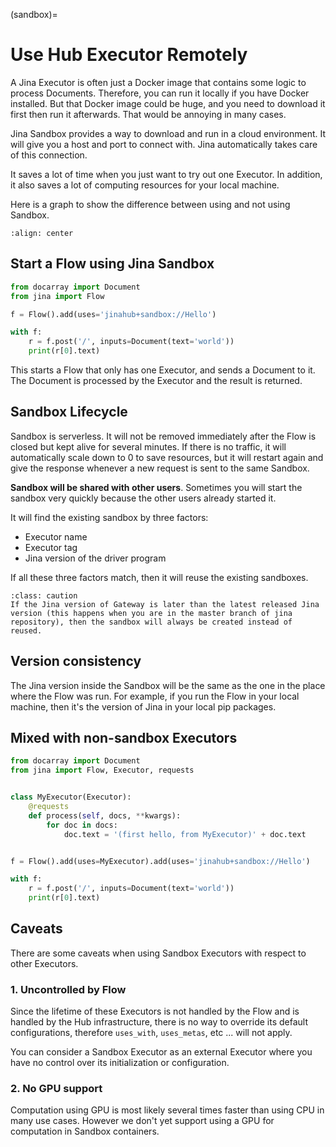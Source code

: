 (sandbox)=

# Use Hub Executor Remotely

A Jina Executor is often just a Docker image that contains some logic to process Documents. Therefore, you can run it locally if you have Docker installed. But that Docker image could be huge, and you need to download it first then run it afterwards. That would be annoying in many cases.

Jina Sandbox provides a way to download and run in a cloud environment. It will give you a host and port to connect with. Jina automatically takes care of this connection.

It saves a lot of time when you just want to try out one Executor. In addition, it also saves a lot of computing resources for your local machine.

Here is a graph to show the difference between using and not using Sandbox.

```{figure} ../../.github/sandbox-advantage.png
:align: center
```

## Start a Flow using Jina Sandbox

```python
from docarray import Document
from jina import Flow

f = Flow().add(uses='jinahub+sandbox://Hello')

with f:
    r = f.post('/', inputs=Document(text='world'))
    print(r[0].text)
```

This starts a Flow that only has one Executor, and sends a Document to it. The Document is processed by the Executor and the result is returned.

## Sandbox Lifecycle

Sandbox is serverless. It will not be removed immediately after the Flow is closed but kept alive for several minutes. If there is no traffic, it will automatically scale down to 0 to save resources, but it will restart again and give the response whenever a new request is sent to the same Sandbox.

**Sandbox will be shared with other users**. Sometimes you will start the sandbox very quickly because the other users already started it.

It will find the existing sandbox by three factors: 
- Executor name
- Executor tag
- Jina version of the driver program

If all these three factors match, then it will reuse the existing sandboxes.

```{admonition} Caution
:class: caution
If the Jina version of Gateway is later than the latest released Jina version (this happens when you are in the master branch of jina repository), then the sandbox will always be created instead of reused.
```

## Version consistency

The Jina version inside the Sandbox will be the same as the one in the place where the Flow was run. For example, if you run the Flow in your local machine, then it's the version of Jina in your local pip packages.

## Mixed with non-sandbox Executors


```python
from docarray import Document
from jina import Flow, Executor, requests


class MyExecutor(Executor):
    @requests
    def process(self, docs, **kwargs):
        for doc in docs:
            doc.text = '(first hello, from MyExecutor)' + doc.text


f = Flow().add(uses=MyExecutor).add(uses='jinahub+sandbox://Hello')

with f:
    r = f.post('/', inputs=Document(text='world'))
    print(r[0].text)
```

## Caveats

There are some caveats when using Sandbox Executors with respect to other Executors.

### 1. Uncontrolled by Flow

Since the lifetime of these Executors is not handled by the Flow and is handled by the Hub infrastructure, there is no way
to override its default configurations, therefore `uses_with`, `uses_metas`, etc ... will not apply.

You can consider a Sandbox Executor as an external Executor where you have no control over its initialization or configuration.

### 2. No GPU support

Computation using GPU is most likely several times faster than using CPU in many use cases. However we don't yet support using a GPU for computation in Sandbox containers.
